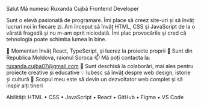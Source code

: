 Salut Mă numesc Ruxanda Cujbă
Frontend Developer

Sunt o elevă pasionată de programare. Îmi place să creez site-uri și să învăț lucruri noi în fiecare zi. Am început să învăț HTML, CSS și JavaScript de la o vârstă fragedă și nu m-am oprit niciodată. Îmi plac provocările și cred că tehnologia poate schimba lumea în bine.

🔭 Momentan învăț React, TypeScript, și lucrez la proiecte proprii
📍 Sunt din Republica Moldova, raionul Soroca
📫 Mă poți contacta la: ruxanda.cujba07@gmail.com
🤝 Sunt deschisă la colaborări, mai ales pentru proiecte creative și educative
💡 Iubesc să învăț despre web design, istorie și cultură
🚀 Scopul meu este să devin un dezvoltator web complet și să inspir alți tineri

Abilități:
HTML • CSS • JavaScript • React • GitHub • Figma • VS Code
